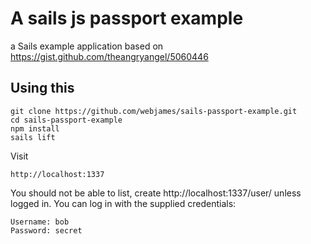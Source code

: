 # A sails js passport example
a Sails example application based on https://gist.github.com/theangryangel/5060446

## Using this

    git clone https://github.com/webjames/sails-passport-example.git
    cd sails-passport-example
    npm install
    sails lift

Visit

    http://localhost:1337

You should not be able to list, create http://localhost:1337/user/ unless logged in. You can log in with the supplied credentials:

    Username: bob
    Password: secret